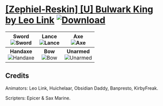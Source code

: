 # [\[Zephiel-Reskin\] \[U\] Bulwark King by Leo Link](https://git.io/JX7Ja) [![Download](https://img.shields.io/badge/Download--red?style=social&logo=github)](https://git.io/JX7JV)

| <b>Sword</b><br/><img alt="Sword" src="https://git.io/JX7Jm"/> | <b>Lance</b><br/><img alt="Lance" src="https://git.io/JX7JW"/> | <b>Axe</b><br/><img alt="Axe" src="https://git.io/JX7J3"/> |
| :---: | :---: | :---: |
| <b>Handaxe</b><br/><img alt="Handaxe" src="https://git.io/JX7Jl"/> | <b>Bow</b><br/><img alt="Bow" src="https://git.io/JX7Jn"/> | <b>Unarmed</b><br/><img alt="Unarmed" src="https://git.io/JX7Jc"/> |

## Credits

Animators: Leo Link, Huichelaar, Obsidian Daddy, Banpresto, KirbyFreak.

Scripters: Epicer & Sax Marine.

